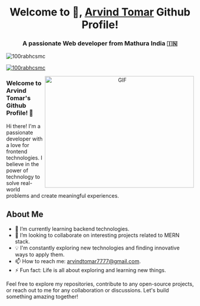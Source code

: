 <h1 align="center">Welcome to 👋, <a href="https://100rabhcsmc.github.io/Me.io/" target="blank">
 Arvind Tomar</a> Github Profile!</h1>
<h3 align="center">A passionate Web developer from Mathura India &#127470;&#127475</h3>

<p align="left"> <img src="https://komarev.com/ghpvc/?username=100rabhcsmc&label=Profile%20views&color=0e75b6&style=flat" alt="100rabhcsmc" /> </p>

<p align="left"> <a href="https://twitter.com/100rabhcsmc" target="blank"><img src="https://img.shields.io/twitter/follow/100rabhcsmc?logo=twitter&style=for-the-badge" alt="100rabhcsmc" /></a> </p>

<a target="_blank" align="center">
  <img align="right" top="500" height="300" width="400" alt="GIF" src="https://media.giphy.com/media/SWoSkN6DxTszqIKEqv/giphy.gif">
</a>

### Welcome to Arvind Tomar's Github Profile! 👋

Hi there! I'm  a passionate developer with a love for frontend technologies. I believe in the power of technology to solve real-world problems and create meaningful experiences.

## About Me

- 🌱 I’m currently learning backend technologies.
- 👯 I’m looking to collaborate on interesting projects related to MERN stack.
- 💡 I'm constantly exploring new technologies and finding innovative ways to apply them.
- 📫 How to reach me: arvindtomar7777@gmail.com.
- ⚡ Fun fact: Life is all about exploring and learning new things.

Feel free to explore my repositories, contribute to any open-source projects, or reach out to me for any collaboration or discussions. Let's build something amazing together!

